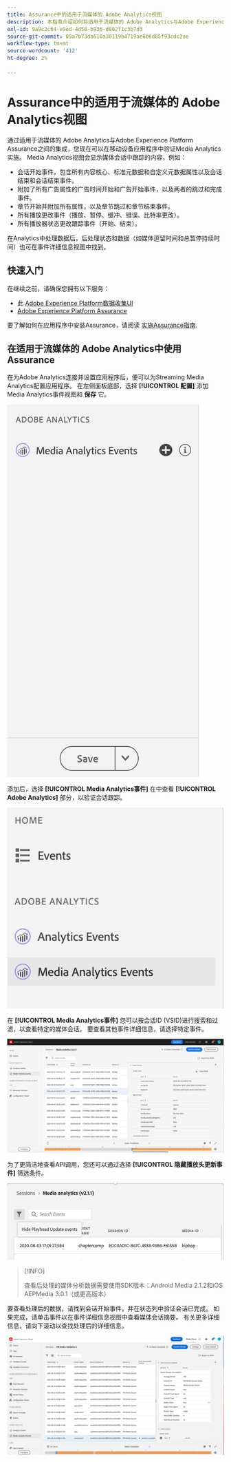 ```yaml
---
title: Assurance中的适用于流媒体的 Adobe Analytics视图
description: 本指南介绍如何将适用于流媒体的 Adobe Analytics与Adobe Experience Platform Assurance结合使用。
exl-id: 9a9c2c64-e9ed-4d58-b936-d802f1c3b7d3
source-git-commit: 05a7b73da610a30119b4719ae6b6d85f93cdc2ae
workflow-type: tm+mt
source-wordcount: '412'
ht-degree: 2%

---
```


# Assurance中的适用于流媒体的 Adobe Analytics视图

通过适用于流媒体的 Adobe Analytics与Adobe Experience Platform Assurance之间的集成，您现在可以在移动设备应用程序中验证Media Analytics实施。 Media Analytics视图会显示媒体会话中跟踪的内容，例如：

- 会话开始事件，包含所有内容核心、标准元数据和自定义元数据属性以及会话结束和会话结束事件。
- 附加了所有广告属性的广告时间开始和广告开始事件，以及两者的跳过和完成事件。
- 章节开始并附加所有属性，以及章节跳过和章节结束事件。
- 所有播放更改事件（播放、暂停、缓冲、错误、比特率更改）。
- 所有播放器状态更改跟踪事件（开始、结束）。

在Analytics中处理数据后，后处理状态和数据（如媒体逗留时间和总暂停持续时间）也可在事件详细信息视图中找到。

## 快速入门

在继续之前，请确保您拥有以下服务：

- 此 [Adobe Experience Platform数据收集UI](https://experience.adobe.com/#/data-collection/)
- [Adobe Experience Platform Assurance](https://experience.adobe.com/assurance)

要了解如何在应用程序中安装Assurance，请阅读 [实施Assurance指南](../tutorials/implement-assurance.md).

## 在适用于流媒体的 Adobe Analytics中使用Assurance

在为Adobe Analytics连接并设置应用程序后，便可以为Streaming Media Analytics配置应用程序。 在左侧面板底部，选择 **[!UICONTROL 配置]** 添加Media Analytics事件视图和 **保存** 它。

![配置](./images/adobe-analytics-streaming-media/configure.png)

添加后，选择 **[!UICONTROL Media Analytics事件]** 在中查看 **[!UICONTROL Adobe Analytics]** 部分，以验证会话跟踪。

![选择](./images/adobe-analytics-streaming-media/select.png)

在 **[!UICONTROL Media Analytics事件]** 您可以按会话ID (VSID)进行搜索和过滤，以查看特定的媒体会话。 要查看其他事件详细信息，请选择特定事件。

![媒体事件](./images/adobe-analytics-streaming-media/media-events.png)

为了更简洁地查看API调用，您还可以通过选择 **[!UICONTROL 隐藏播放头更新事件]** 筛选条件。

![隐藏播放头](./images/adobe-analytics-streaming-media/hide-playhead.png)

>[!INFO]
>
>查看后处理的媒体分析数据需要使用SDK版本：Android Media 2.1.2和iOS AEPMedia 3.0.1（或更高版本）

要查看处理后的数据，请找到会话开始事件，并在状态列中验证会话已完成。 如果完成，请单击事件以在事件详细信息视图中查看媒体会话摘要。 有关更多详细信息，请向下滚动以查找处理后的详细信息。

![后处理视图](./images/adobe-analytics-streaming-media/post-processed-view.png)
